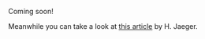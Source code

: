 Coming soon!

Meanwhile you can take a look at [this article](http://www.scholarpedia.org/article/Echo_state_network#:~:text=Herbert%20Jaeger%20(2007)%2C%20Scholarpedia,%2C%202(9)%3A2330.&text=Echo%20state%20networks%20(ESN)%20provide,recurrent%20neural%20networks%20(RNNs).&text=The%20basic%20idea%20also%20informed,networks%20(Buonomano%20and%20Merzenich%201995)) by H. Jaeger.
